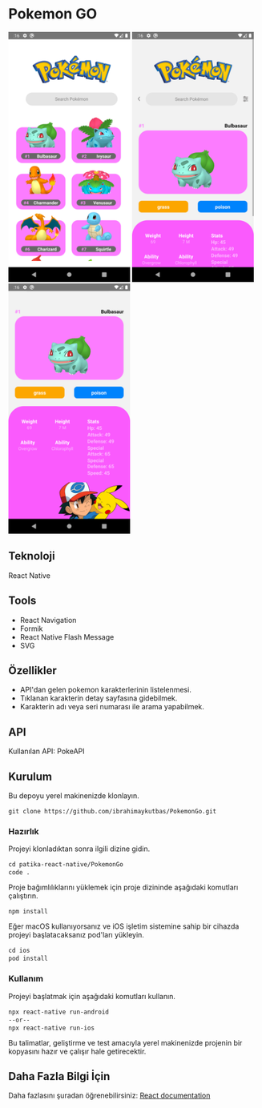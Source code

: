 # Pokemon GO

<img src="images/ss.png" height="500"> <img src="images/ss1.png" height="500"> <img src="images/ss2.png" height="500">

## Teknoloji

React Native

## Tools

- React Navigation
- Formik
- React Native Flash Message
- SVG

## Özellikler

- API'dan gelen pokemon karakterlerinin listelenmesi.
- Tıklanan karakterin detay sayfasına gidebilmek.
- Karakterin adı veya seri numarası ile arama yapabilmek.

## API

Kullanılan API: PokeAPI

## Kurulum

Bu depoyu yerel makinenizde klonlayın.

```
git clone https://github.com/ibrahimaykutbas/PokemonGo.git
```

### Hazırlık

Projeyi klonladıktan sonra ilgili dizine gidin.

```
cd patika-react-native/PokemonGo
code .
```
Proje bağımlılıklarını yüklemek için proje dizininde aşağıdaki komutları çalıştırın.

```
npm install
```

Eğer macOS kullanıyorsanız ve iOS işletim sistemine sahip bir cihazda projeyi başlatacaksanız pod'ları yükleyin.

```
cd ios
pod install
```

### Kullanım

Projeyi başlatmak için aşağıdaki komutları kullanın.

```
npx react-native run-android
--or--
npx react-native run-ios
```

Bu talimatlar, geliştirme ve test amacıyla yerel makinenizde projenin bir kopyasını hazır ve çalışır hale getirecektir.

## Daha Fazla Bilgi İçin

Daha fazlasını şuradan öğrenebilirsiniz: [React documentation](https://reactnative.dev/)
